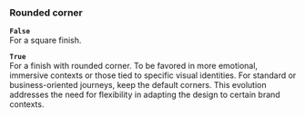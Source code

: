 ### Rounded corner

**`False`**  
For a square finish.

**`True`**  
For a finish with rounded corner.
To be favored in more emotional, immersive contexts or those tied to specific visual identities. For standard or business-oriented journeys, keep the default corners. This evolution addresses the need for flexibility in adapting the design to certain brand contexts.